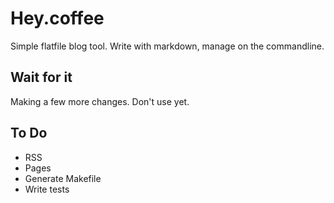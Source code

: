 # Hey.coffee

Simple flatfile blog tool. Write with markdown, manage on the commandline.

## Wait for it

Making a few more changes. Don't use yet.

## To Do

- RSS
- Pages
- Generate Makefile
- Write tests
